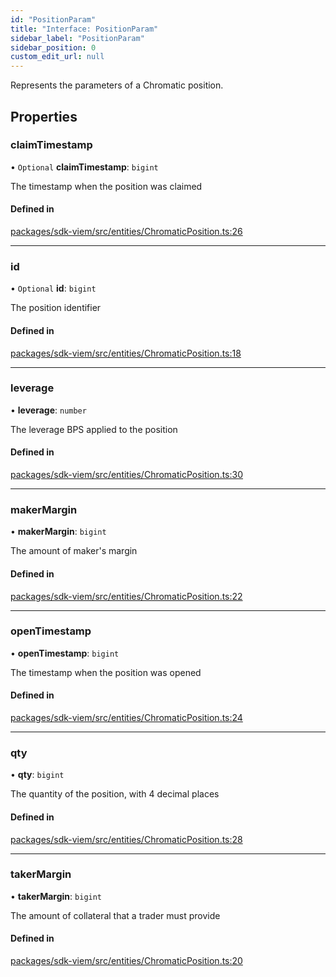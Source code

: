 ```yaml
---
id: "PositionParam"
title: "Interface: PositionParam"
sidebar_label: "PositionParam"
sidebar_position: 0
custom_edit_url: null
---
```


Represents the parameters of a Chromatic position.

## Properties

### claimTimestamp

• `Optional` **claimTimestamp**: `bigint`

The timestamp when the position was claimed

#### Defined in

[packages/sdk-viem/src/entities/ChromaticPosition.ts:26](https://github.com/chromatic-protocol/sdk/blob/f367eaa/packages/sdk-viem/src/entities/ChromaticPosition.ts#L26)

___

### id

• `Optional` **id**: `bigint`

The position identifier

#### Defined in

[packages/sdk-viem/src/entities/ChromaticPosition.ts:18](https://github.com/chromatic-protocol/sdk/blob/f367eaa/packages/sdk-viem/src/entities/ChromaticPosition.ts#L18)

___

### leverage

• **leverage**: `number`

The leverage BPS applied to the position

#### Defined in

[packages/sdk-viem/src/entities/ChromaticPosition.ts:30](https://github.com/chromatic-protocol/sdk/blob/f367eaa/packages/sdk-viem/src/entities/ChromaticPosition.ts#L30)

___

### makerMargin

• **makerMargin**: `bigint`

The amount of maker's margin

#### Defined in

[packages/sdk-viem/src/entities/ChromaticPosition.ts:22](https://github.com/chromatic-protocol/sdk/blob/f367eaa/packages/sdk-viem/src/entities/ChromaticPosition.ts#L22)

___

### openTimestamp

• **openTimestamp**: `bigint`

The timestamp when the position was opened

#### Defined in

[packages/sdk-viem/src/entities/ChromaticPosition.ts:24](https://github.com/chromatic-protocol/sdk/blob/f367eaa/packages/sdk-viem/src/entities/ChromaticPosition.ts#L24)

___

### qty

• **qty**: `bigint`

The quantity of the position, with 4 decimal places

#### Defined in

[packages/sdk-viem/src/entities/ChromaticPosition.ts:28](https://github.com/chromatic-protocol/sdk/blob/f367eaa/packages/sdk-viem/src/entities/ChromaticPosition.ts#L28)

___

### takerMargin

• **takerMargin**: `bigint`

The amount of collateral that a trader must provide

#### Defined in

[packages/sdk-viem/src/entities/ChromaticPosition.ts:20](https://github.com/chromatic-protocol/sdk/blob/f367eaa/packages/sdk-viem/src/entities/ChromaticPosition.ts#L20)
